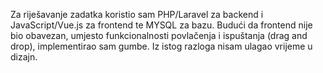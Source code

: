 Za riješavanje zadatka koristio sam PHP/Laravel za backend i JavaScript/Vue.js za frontend te MYSQL za bazu. Budući da frontend nije bio obavezan, umjesto funkcionalnosti povlačenja i ispuštanja (drag and drop), implementirao sam gumbe. Iz istog razloga nisam ulagao vrijeme u dizajn.
